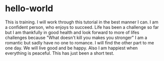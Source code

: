 # hello-world
This is training. I will work through this tutorial in the best manner I can.
I am a confident person, who enjoys to succeed. Life has been a challenge so far but I am thankfully in good health and look forward to more of lifes challenges because "What doesn't kill you makes you stronger" I am a romantic but sadly have no one to romance. I will find the other part to me one day. We will live good and be happy.
Also I am happiest when everything is peaceful.
This has just been a short test.
